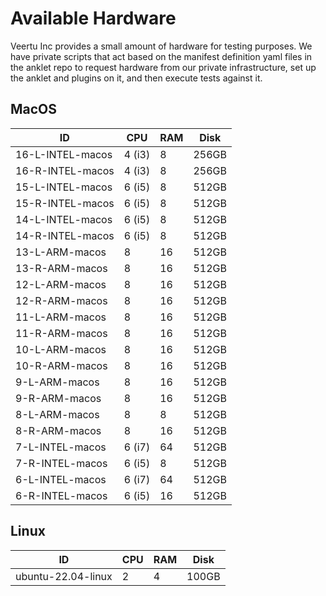 # Available Hardware

Veertu Inc provides a small amount of hardware for testing purposes. We have private scripts that act based on the manifest definition yaml files in the anklet repo to request hardware from our private infrastructure, set up the anklet and plugins on it, and then execute tests against it.

## MacOS

| ID                 | CPU      | RAM  | Disk   |
|--------------------|----------|------|--------|
| 16-L-INTEL-macos   | 4 (i3)   | 8    | 256GB  |
| 16-R-INTEL-macos   | 4 (i3)   | 8    | 256GB  |
| 15-L-INTEL-macos   | 6 (i5)   | 8    | 512GB  |
| 15-R-INTEL-macos   | 6 (i5)   | 8    | 512GB  |
| 14-L-INTEL-macos   | 6 (i5)   | 8    | 512GB  |
| 14-R-INTEL-macos   | 6 (i5)   | 8    | 512GB  |
| 13-L-ARM-macos     | 8        | 16   | 512GB  |
| 13-R-ARM-macos     | 8        | 16   | 512GB  |
| 12-L-ARM-macos     | 8        | 16   | 512GB  |
| 12-R-ARM-macos     | 8        | 16   | 512GB  |
| 11-L-ARM-macos     | 8        | 16   | 512GB  |
| 11-R-ARM-macos     | 8        | 16   | 512GB  |
| 10-L-ARM-macos     | 8        | 16   | 512GB  |
| 10-R-ARM-macos     | 8        | 16   | 512GB  |
| 9-L-ARM-macos      | 8        | 16   | 512GB  |
| 9-R-ARM-macos      | 8        | 16   | 512GB  |
| 8-L-ARM-macos      | 8        | 8    | 512GB  |
| 8-R-ARM-macos      | 8        | 16   | 512GB  |
| 7-L-INTEL-macos    | 6 (i7)   | 64   | 512GB  |
| 7-R-INTEL-macos    | 6 (i5)   | 8    | 512GB  |
| 6-L-INTEL-macos    | 6 (i7)   | 64   | 512GB  |
| 6-R-INTEL-macos    | 6 (i5)   | 16   | 512GB  |

## Linux

| ID                 | CPU      | RAM  | Disk   |
|--------------------|----------|------|--------|
| ubuntu-22.04-linux | 2        | 4    | 100GB  |

